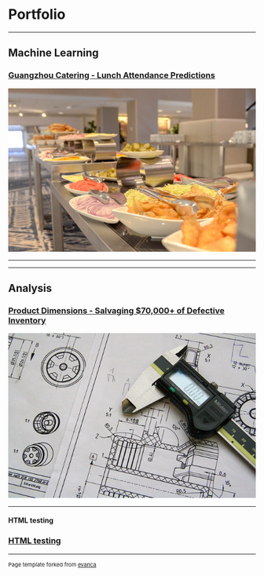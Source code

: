 # Portfolio

---

## Machine Learning

### [Guangzhou Catering - Lunch Attendance Predictions](projects/gz_catering_v1-2.html)
<img src="images/gz_catering_image.jpg?raw=true"/>

---
---

## Analysis

### [Product Dimensions - Salvaging $70,000+ of Defective Inventory](http://example.com/)
<img src="images/technical-drawing-2.jpg?raw=true"/>

---
#### HTML testing
### [HTML testing](HTML_Testing.html)



---
<p style="font-size:11px">Page template forked from <a href="https://github.com/evanca/quick-portfolio">evanca</a></p>
<!-- Remove above link if you don't want to attibute -->
